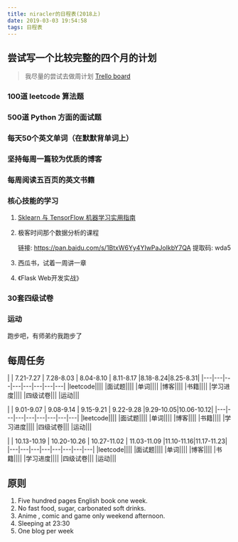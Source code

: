 ```yaml
---
title: niracler的日程表(2018上)
date: 2019-03-03 19:54:58
tags: 日程表
---
```


## 尝试写一个比较完整的四个月的计划

> 我尽量的尝试去做周计划 [Trello board](https://trello.com/b/KPWlbWMK/%E5%85%B3%E4%BA%8E%E4%BA%BA%E7%94%9F%E7%9A%84%E8%AE%A1%E5%88%92)

### 100道 leetcode 算法题

### 500道 Python 方面的面试题

### 每天50个英文单词（在默默背单词上）

### 坚持每周一篇较为优质的博客

### 每周阅读五百页的英文书籍

### 核心技能的学习

1. [Sklearn 与 TensorFlow 机器学习实用指南](https://github.com/apachecn/hands-on-ml-zh/tree/d6963c5048a1d4b1da9e741c625f7cc2a1400235)

2. 极客时间那个数据分析的课程

    链接: https://pan.baidu.com/s/1BtxW6Yy4YIwPaJoIkbY7QA 提取码: wda5

3. 西瓜书，试着一周讲一章

4. 《Flask Web开发实战》

### 30套四级试卷

### 运动

跑步吧，有师弟约我跑步了

## 每周任务

|   | 7.21-7.27  | 7.28-8.03 | 8.04-8.10 | 8.11-8.17  |8.18-8.24|8.25-8.31| 
|---|---|---|---|---|---|---|---|
|leetcode||||
|面试题||||
|单词||||
|博客||||
|书籍||||
|学习进度||||
|四级试卷|||
|运动|||

|   | 9.01-9.07  | 9.08-9.14 | 9.15-9.21 | 9.22-9.28  |9.29-10.05|10.06-10.12|
|---|---|---|---|---|---|---|---|
|leetcode||||
|面试题||||
|单词||||
|博客||||
|书籍||||
|学习进度||||
|四级试卷|||
|运动|||

|   | 10.13-10.19  | 10.20-10.26 | 10.27-11.02 | 11.03-11.09  |11.10-11.16|11.17-11.23|  
|---|---|---|---|---|---|---|---|
|leetcode||||
|面试题||||
|单词||||
|博客||||
|书籍||||
|学习进度||||
|四级试卷|||
|运动|||

## 原则

1. Five hundred pages English book one week.
2. No fast food, sugar, carbonated soft drinks.
3. Anime , comic and game only weekend afternoon.
4. Sleeping at 23:30
5. One blog per week
